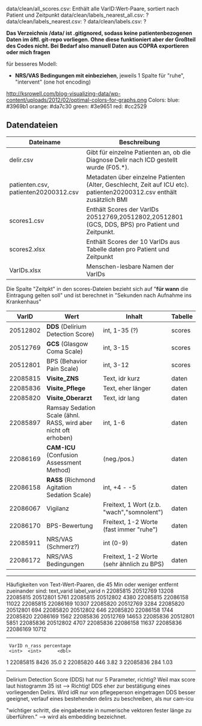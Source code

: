 data/clean/all_scores.csv: Enthält alle VarID:Wert-Paare, sortiert nach Patient und Zeitpunkt
data/clean/labels_nearest_all.csv: ?
data/clean/labels_nearest.csv: ?
data/clean/labels.csv: ?

**Das Verzeichnis /data/ ist .gitignored, sodass keine patientenbezogenen Daten im öftl. git-repo vorliegen. Ohne diese funktioniert aber der Großteil des Codes nicht. Bei Bedarf also manuell Daten aus COPRA exportieren oder mich fragen**

für besseres Modell:
* **NRS/VAS Bedingungen mit einbeziehen**, jeweils 1 Spalte für "ruhe", "intervent" (one hot encoding)

http://ksrowell.com/blog-visualizing-data/wp-content/uploads/2012/02/optimal-colors-for-graphs.png
Colors:
blue: #3969b1
orange: #da7c30
green: #3e9651
red: #cc2529

Datendateien
----

|Dateiname |Beschreibung|
|----------|------------|
|delir.csv|Gibt für einzelne Patienten an, ob die Diagnose Delir nach ICD gestellt wurde (F05.*).
|patienten.csv, patienten20200312.csv|Metadaten über einzelne Patienten (Alter, Geschlecht, Zeit auf ICU etc). patienten20200312.csv enthält zusätzlich BMI
|scores1.csv|Enthält Scores der VarIDs 20512769,20512802,20512801 (GCS, DDS, BPS) pro Patient und Zeitpunkt.
|scores2.xlsx|Enthält Scores der 10 VarIDs aus Tabelle daten pro Patient und Zeitpunkt
|VarIDs.xlsx|Menschen-lesbare Namen der VarIDs

Die Spalte "Zeitpkt" in den scores-Dateien bezieht sich auf "**für wann** die Eintragung gelten soll" und ist berechnet in "Sekunden nach Aufnahme ins Krankenhaus"

|VarID     |Wert                                    |Inhalt                                         |Tabelle |
|----------|----------------------------------------|-----------------------------------------------|--------|
| 20512802 | **DDS** (Delirium Detection Score)     | int, 1-35 (?)                                 | scores |
| 20512769 | **GCS** (Glasgow Coma Scale)           | int, 3-15                                     | scores |
| 20512801 | BPS (Behavior Pain Scale)              | int, 3-12                                     | scores |
| 22085815 | **Visite_ZNS**                         | Text, idr kurz                                | daten  |
| 22085836 | **Visite_Pflege**                      | Text, eher länger                             | daten  |
| 22085820 | **Visite_Oberarzt**                    | Text, idr lang                                | daten  |
| 22085897 | Ramsay Sedation Scale (ähnl. RASS, wird aber nicht oft erhoben) | int, 1-6             | daten  |
| 22086169 | **CAM-ICU** (Confusion Assessment Method)  | (neg./pos.)                               | daten  |
| 22086158 | **RASS** (Richmond Agitation Sedation Scale) | int, +4 - -5                            | daten  |
| 22086067 | Vigilanz                               | Freitext, 1 Wort (z.b. "wach","somnolent")    | daten  |
| 22086170 | BPS-Bewertung                          | Freitext, 1-2 Worte (fast immer "ruhe")       | daten  |
| 22085911 | NRS/VAS (Schmerz?)                     | int (0-9)                                     | daten  |
| 22086172 | NRS/VAS Bedingungen                    | Freitext, 1-2 Worte (sehr ähnlich zu BPS)     | daten  |


-----------

Häufigkeiten von Text-Wert-Paaren, die 45 Min oder weniger entfernt zueinander sind:
text_varid  label_varid     n
22085815    20512769    13208
22085815    20512801     5761
22085815    20512802     4380
22085815    22086158    11022
22085815    22086169    10307
22085820    20512769     3284
22085820    20512801      694
22085820    20512802      646
22085820    22086158     1744
22085820    22086169     1562
22085836    20512769    14653
22085836    20512801     5851
22085836    20512802     4707
22085836    22086158    11637
22085836    22086169    10712


--------------------


     VarID n_rass percentage
     <int>  <int>      <dbl>
1 22085815   8426      35.0 
2 22085820    446       3.82
3 22085836    284       1.03


--------------

Delirium Detection Score (DDS) hat nur 5 Parameter, richtig? Weil max score laut histogramm 35 ist --> Richtig!
DDS eher zur bestätigung eines vorliegenden Delirs. Wird idR nur von pflegeperson eingetragen
DDS besser geeignet, verlauf eines bestehenden delirs zu beschreiben, als nur cam-icu

"wichtiger schritt, die eingabetexte in numerische vektoren fester länge zu überführen." --> wird als embedding bezeichnet.